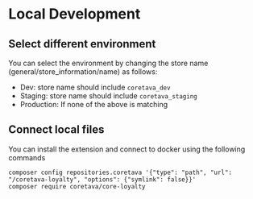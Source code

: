 # Local Development

## Select different environment

You can select the environment by changing the store name (general/store_information/name) as follows:

* Dev: store name should include `coretava_dev`
* Staging: store name should include `coretava_staging`
* Production: If none of the above is matching

## Connect local files

You can install the extension and connect to docker using the following commands

```shell
composer config repositories.coretava '{"type": "path", "url": "/coretava-loyalty", "options": {"symlink": false}}'
composer require coretava/core-loyalty
```
